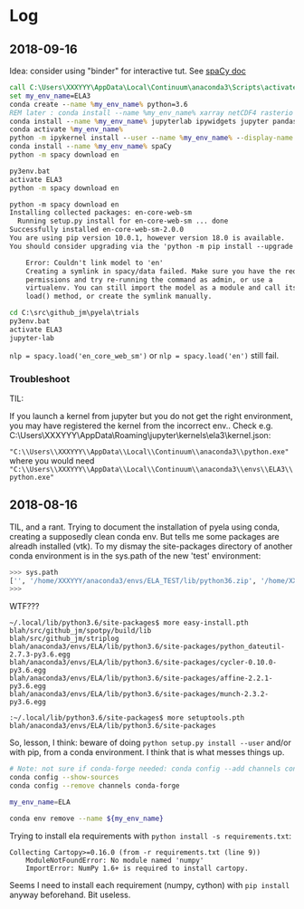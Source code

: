 # Log

## 2018-09-16

Idea: consider using "binder" for interactive tut. See [spaCy doc](https://spacy.io/)

```cmd
call C:\Users\XXXYYY\AppData\Local\Continuum\anaconda3\Scripts\activate.bat
set my_env_name=ELA3
conda create --name %my_env_name% python=3.6
REM later : conda install --name %my_env_name% xarray netCDF4 rasterio cartopy jupyterlab ipywidgets jupyter geopandas pandas scikit-learn scikit-image matplotlib python=3.6
conda install --name %my_env_name% jupyterlab ipywidgets jupyter pandas scikit-learn matplotlib python=3.6
conda activate %my_env_name%
python -m ipykernel install --user --name %my_env_name% --display-name "Python3 (ELA)"
conda install --name %my_env_name% spaCy
python -m spacy download en
```

```cmd
py3env.bat
activate ELA3
python -m spacy download en
```

```txt
python -m spacy download en
Installing collected packages: en-core-web-sm
  Running setup.py install for en-core-web-sm ... done
Successfully installed en-core-web-sm-2.0.0
You are using pip version 10.0.1, however version 18.0 is available.
You should consider upgrading via the 'python -m pip install --upgrade pip' command.

    Error: Couldn't link model to 'en'
    Creating a symlink in spacy/data failed. Make sure you have the required
    permissions and try re-running the command as admin, or use a
    virtualenv. You can still import the model as a module and call its
    load() method, or create the symlink manually.
```

```cmd
cd C:\src\github_jm\pyela\trials
py3env.bat
activate ELA3
jupyter-lab
```

`nlp = spacy.load('en_core_web_sm')` or `nlp = spacy.load('en')` still fail.

### Troubleshoot

TIL:

If you launch a kernel from jupyter but you do not get the right environment, you may have registered the kernel from the incorrect env.. Check e.g. C:\Users\XXXYYY\AppData\Roaming\jupyter\kernels\ela3\kernel.json:

`"C:\\Users\\XXXYYY\\AppData\\Local\\Continuum\\anaconda3\\python.exe"` where you would need `"C:\\Users\\XXXYYY\\AppData\\Local\\Continuum\\anaconda3\\envs\\ELA3\\python.exe"`

## 2018-08-16

TIL, and a rant.
Trying to document the installation of pyela using conda, creating a supposedly clean conda env. But tells me some packages are alreadh installed (vtk). To my dismay the site-packages directory of another conda environment is in the sys.path of the new 'test' environment:

```python
>>> sys.path
['', '/home/XXXYYY/anaconda3/envs/ELA_TEST/lib/python36.zip', '/home/XXXYYY/anaconda3/envs/ELA_TEST/lib/python3.6', '/home/XXXYYY/anaconda3/envs/ELA_TEST/lib/python3.6/lib-dynload', '/home/XXXYYY/.local/lib/python3.6/site-packages', '/home/XXXYYY/src/github_jm/spotpy/build/lib', '/home/XXXYYY/src/github_jm/striplog', '/home/XXXYYY/anaconda3/envs/ELA/lib/python3.6/site-packages/python_dateutil-2.7.3-py3.6.egg', '/home/XXXYYY/anaconda3/envs/ELA/lib/python3.6/site-packages/cycler-0.10.0-py3.6.egg', '/home/XXXYYY/anaconda3/envs/ELA/lib/python3.6/site-packages/affine-2.2.1-py3.6.egg', '/home/XXXYYY/anaconda3/envs/ELA/lib/python3.6/site-packages/munch-2.3.2-py3.6.egg', '/home/XXXYYY/anaconda3/envs/ELA/lib/python3.6/site-packages', '/home/XXXYYY/anaconda3/envs/ELA_TEST/lib/python3.6/site-packages']
>>>
```

WTF??? 

```
~/.local/lib/python3.6/site-packages$ more easy-install.pth 
blah/src/github_jm/spotpy/build/lib
blah/src/github_jm/striplog
blah/anaconda3/envs/ELA/lib/python3.6/site-packages/python_dateutil-2.7.3-py3.6.egg
blah/anaconda3/envs/ELA/lib/python3.6/site-packages/cycler-0.10.0-py3.6.egg
blah/anaconda3/envs/ELA/lib/python3.6/site-packages/affine-2.2.1-py3.6.egg
blah/anaconda3/envs/ELA/lib/python3.6/site-packages/munch-2.3.2-py3.6.egg
```

```
:~/.local/lib/python3.6/site-packages$ more setuptools.pth 
blah/anaconda3/envs/ELA/lib/python3.6/site-packages
```

So, lesson, I think: beware of doing `python setup.py install --user` and/or with pip, from a conda environment. I think that is what messes things up.

```sh
# Note: not sure if conda-forge needed: conda config --add channels conda-forge
conda config --show-sources
conda config --remove channels conda-forge
```

```sh
my_env_name=ELA
```

```sh
conda env remove --name ${my_env_name}
```

Trying to install ela requirements with `python install -s requirements.txt`:

```
Collecting Cartopy>=0.16.0 (from -r requirements.txt (line 9))
    ModuleNotFoundError: No module named 'numpy'
    ImportError: NumPy 1.6+ is required to install cartopy.
```

Seems I need to install each requirement (numpy, cython) with `pip install` anyway beforehand. Bit useless.

